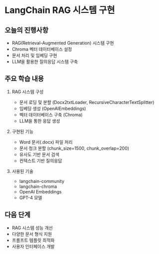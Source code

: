 # LangChain RAG 시스템 구현

## 오늘의 진행사항
- RAG(Retrieval-Augmented Generation) 시스템 구현
- Chroma 벡터 데이터베이스 설정
- 문서 처리 및 임베딩 구현
- LLM을 활용한 질의응답 시스템 구축

## 주요 학습 내용
1. RAG 시스템 구성
   - 문서 로딩 및 분할 (Docx2txtLoader, RecursiveCharacterTextSplitter)
   - 임베딩 생성 (OpenAIEmbeddings)
   - 벡터 데이터베이스 구축 (Chroma)
   - LLM을 통한 응답 생성

2. 구현된 기능
   - Word 문서(.docx) 파일 처리
   - 문서 청크 분할 (chunk_size=1500, chunk_overlap=200)
   - 유사도 기반 문서 검색
   - 컨텍스트 기반 질의응답

3. 사용된 기술
   - langchain-community
   - langchain-chroma
   - OpenAI Embeddings
   - GPT-4 모델

## 다음 단계
- RAG 시스템 성능 개선
- 다양한 문서 형식 지원
- 프롬프트 템플릿 최적화
- 사용자 인터페이스 개발 